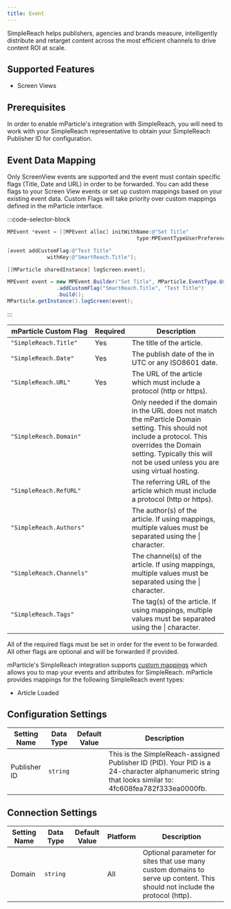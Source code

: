 ```yaml
---
title: Event
---
```


SimpleReach helps publishers, agencies and brands measure, intelligently distribute and retarget content across the most efficient channels to drive content ROI at scale.

## Supported Features

* Screen Views

## Prerequisites

In order to enable mParticle's integration with SimpleReach, you will need to work with your SimpleReach representative to obtain your SimpleReach Publisher ID for configuration.

## Event Data Mapping

Only ScreenView events are supported and the event must contain specific flags (Title, Date and URL) in order to be forwarded.  You can add these flags to your Screen View events or set up custom mappings based on your existing event data.  Custom Flags will take priority over custom mappings defined in the mParticle interface. 

:::code-selector-block
~~~objectivec
MPEvent *event = [[MPEvent alloc] initWithName:@"Set Title"
                                          type:MPEventTypeUserPreference;

[event addCustomFlag:@"Test Title"
             withKey:@"SmartReach.Title"];

[[MParticle sharedInstance] logScreen:event];
~~~

~~~java
MPEvent event = new MPEvent.Builder("Set Title", MParticle.EventType.UserPreference)
                .addCustomFlag("SmartReach.Title", "Test Title")
                .build();
MParticle.getInstance().logScreen(event);
~~~
:::

| mParticle Custom Flag | Required | Description
|---|---|---| 
|`"SimpleReach.Title"` | Yes | The title of the article.
|`"SimpleReach.Date"` | Yes | The publish date of the in UTC or any ISO8601 date.
|`"SimpleReach.URL"` | Yes | The URL of the article which must include a protocol (http or https).
|`"SimpleReach.Domain"` |  | Only needed if the domain in the URL does not match the mParticle Domain setting.  This should not include a protocol.  This overrides the Domain setting.  Typically this will not be used unless you are using virtual hosting.
|`"SimpleReach.RefURL"` |  | The referring URL of the article which must include a protocol (http or https).
|`"SimpleReach.Authors"` | | The author(s) of the article.  If using mappings, multiple values must be separated using the &#124; character.  
|`"SimpleReach.Channels"` |  | The channel(s) of the article.  If using mappings, multiple values must be separated using the &#124; character.  
|`"SimpleReach.Tags"` |  | The tag(s) of the article.  If using mappings, multiple values must be separated using the &#124; character.  

All of the required flags must be set in order for the event to be forwarded.  All other flags are optional and will be forwarded if provided.

mParticle's SimpleReach integration supports [custom mappings](/guides/platform-guide/connections/#custom-mappings) which allows you to map your events and attributes for SimpleReach. mParticle provides mappings for the following SimpleReach event types:

* Article Loaded


## Configuration Settings

| Setting Name |  Data Type    | Default Value  | Description |
| ---|---|---|---|
| Publisher ID | `string` | <unset> | This is the SimpleReach-assigned Publisher ID (PID). Your PID is a 24-character alphanumeric string that looks similar to: 4fc608fea782f333ea0000fb. |


## Connection Settings

| Setting Name |  Data Type    | Default Value | Platform | Description |
| ---|---|---|---|---
| Domain | `string` | <unset> | All| Optional parameter for sites that use many custom domains to serve up content. This should not include the protocol (http). |
